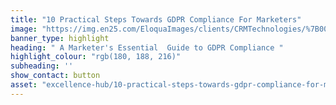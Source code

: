 ```yaml
---
title: "10 Practical Steps Towards GDPR Compliance For Marketers"
image: "https://img.en25.com/EloquaImages/clients/CRMTechnologies/%7B005591cd-151b-4fed-8ba7-6602ec251383%7D_GDPR-eGuide-Hero.jpg"
banner_type: highlight
heading: " A Marketer's Essential  Guide to GDPR Compliance "
highlight_colour: "rgb(180, 188, 216)"
subheading: ''
show_contact: button
asset: "excellence-hub/10-practical-steps-towards-gdpr-compliance-for-marketers.md"
---
```

